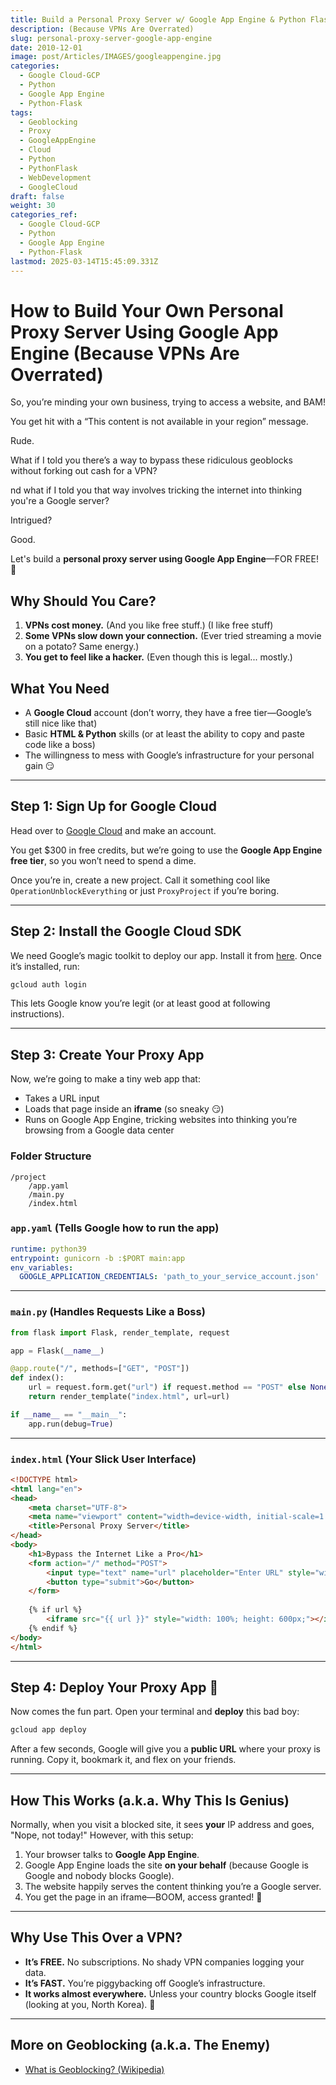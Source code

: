 ```yaml
---
title: Build a Personal Proxy Server w/ Google App Engine & Python Flask
description: (Because VPNs Are Overrated)
slug: personal-proxy-server-google-app-engine
date: 2010-12-01
image: post/Articles/IMAGES/googleappengine.jpg
categories:
  - Google Cloud-GCP
  - Python
  - Google App Engine
  - Python-Flask
tags:
  - Geoblocking
  - Proxy
  - GoogleAppEngine
  - Cloud
  - Python
  - PythonFlask
  - WebDevelopment
  - GoogleCloud
draft: false
weight: 30
categories_ref:
  - Google Cloud-GCP
  - Python
  - Google App Engine
  - Python-Flask
lastmod: 2025-03-14T15:45:09.331Z
---
```

# How to Build Your Own Personal Proxy Server Using Google App Engine (Because VPNs Are Overrated)

So, you’re minding your own business, trying to access a website, and BAM!

You get hit with a “This content is not available in your region” message.

Rude.

What if I told you there’s a way to bypass these ridiculous geoblocks without forking out cash for a VPN?

nd what if I told you that way involves tricking the internet into thinking you're a Google server?

Intrigued?

Good.

Let's build a **personal proxy server using Google App Engine**—FOR FREE! 🚀

## Why Should You Care?

1. **VPNs cost money.** (And you like free stuff.) (I like free stuff)
2. **Some VPNs slow down your connection.** (Ever tried streaming a movie on a potato? Same energy.)
3. **You get to feel like a hacker.** (Even though this is legal... mostly.)

## What You Need

* A **Google Cloud** account (don’t worry, they have a free tier—Google’s still nice like that)
* Basic **HTML & Python** skills (or at least the ability to copy and paste code like a boss)
* The willingness to mess with Google’s infrastructure for your personal gain 😏

***

## Step 1: Sign Up for Google Cloud

Head over to [Google Cloud](https://cloud.google.com/) and make an account.

You get \$300 in free credits, but we’re going to use the **Google App Engine free tier**, so you won’t need to spend a dime.

Once you’re in, create a new project. Call it something cool like `OperationUnblockEverything` or just `ProxyProject` if you’re boring.

***

## Step 2: Install the Google Cloud SDK

We need Google’s magic toolkit to deploy our app. Install it from [here](https://cloud.google.com/sdk). Once it’s installed, run:

```bash
gcloud auth login
```

This lets Google know you’re legit (or at least good at following instructions).

***

## Step 3: Create Your Proxy App

Now, we’re going to make a tiny web app that:

* Takes a URL input
* Loads that page inside an **iframe** (so sneaky 😏)
* Runs on Google App Engine, tricking websites into thinking you’re browsing from a Google data center

### Folder Structure

```plaintext
/project
    /app.yaml
    /main.py
    /index.html
```

### `app.yaml` (Tells Google how to run the app)

```yaml
runtime: python39
entrypoint: gunicorn -b :$PORT main:app
env_variables:
  GOOGLE_APPLICATION_CREDENTIALS: 'path_to_your_service_account.json'
```

***

### `main.py` (Handles Requests Like a Boss)

```python
from flask import Flask, render_template, request

app = Flask(__name__)

@app.route("/", methods=["GET", "POST"])
def index():
    url = request.form.get("url") if request.method == "POST" else None
    return render_template("index.html", url=url)

if __name__ == "__main__":
    app.run(debug=True)
```

***

### `index.html` (Your Slick User Interface)

```html
<!DOCTYPE html>
<html lang="en">
<head>
    <meta charset="UTF-8">
    <meta name="viewport" content="width=device-width, initial-scale=1.0">
    <title>Personal Proxy Server</title>
</head>
<body>
    <h1>Bypass the Internet Like a Pro</h1>
    <form action="/" method="POST">
        <input type="text" name="url" placeholder="Enter URL" style="width: 300px;">
        <button type="submit">Go</button>
    </form>
    
    {% if url %}
        <iframe src="{{ url }}" style="width: 100%; height: 600px;"></iframe>
    {% endif %}
</body>
</html>
```

***

## Step 4: Deploy Your Proxy App 🚀

Now comes the fun part. Open your terminal and **deploy** this bad boy:

```bash
gcloud app deploy
```

After a few seconds, Google will give you a **public URL** where your proxy is running. Copy it, bookmark it, and flex on your friends.

***

## How This Works (a.k.a. Why This Is Genius)

Normally, when you visit a blocked site, it sees **your** IP address and goes, "Nope, not today!" However, with this setup:

1. Your browser talks to **Google App Engine**.
2. Google App Engine loads the site **on your behalf** (because Google is Google and nobody blocks Google).
3. The website happily serves the content thinking you’re a Google server.
4. You get the page in an iframe—BOOM, access granted! 🚀

***

## Why Use This Over a VPN?

* **It’s FREE.** No subscriptions. No shady VPN companies logging your data.
* **It’s FAST.** You’re piggybacking off Google’s infrastructure.
* **It works almost everywhere.** Unless your country blocks Google itself (looking at you, North Korea). 😬

***

## More on Geoblocking (a.k.a. The Enemy)

* [What is Geoblocking? (Wikipedia)](https://en.wikipedia.org/wiki/Geo-blocking)

<!-- 
- [How to Bypass Geoblocking - ExpressVPN](https://www.expressvpn.com/blog/how-to-bypass-geoblocking/)
- [Geoblocking Explained - Tom’s Guide](https://www.tomsguide.com/news/how-to-bypass-geoblocking)
- [How Do You Avoid Geoblocking? - Forbes](https://www.forbes.com/sites/quora/2020/07/14/how-do-you-avoid-geoblocking/)
-->

<!-- 
---

## Final Thoughts

Congratulations, you just built a **free, fast, and legal VPN alternative** using Google’s own tools! 🎉 Now, go forth and access the internet **without restrictions** (responsibly, of course). And if anyone asks how you did it, just tell them you’re a “self-taught cybersecurity expert” and watch their respect for you increase tenfold. 😎

Happy browsing! 🚀


-->
